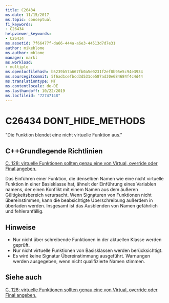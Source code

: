 ```yaml
---
title: C26434
ms.date: 11/15/2017
ms.topic: conceptual
f1_keywords:
- C26434
helpviewer_keywords:
- C26434
ms.assetid: 7f66477f-da66-444a-a6e3-44513d7d7e31
author: mikeblome
ms.author: mblome
manager: markl
ms.workload:
- multiple
ms.openlocfilehash: b5239b57a667fb0a5e0231f2ef8b95e5c94e3934
ms.sourcegitcommit: 5f6ad1cefbcd3d531ce587ad30e684684f4c4d44
ms.translationtype: MT
ms.contentlocale: de-DE
ms.lasthandoff: 10/22/2019
ms.locfileid: "72747148"
---
```

# <a name="c26434-dont_hide_methods"></a>C26434 DONT_HIDE_METHODS

"Die Funktion blendet eine nicht virtuelle Funktion aus."

## <a name="c-core-guidelines"></a>C++Grundlegende Richtlinien

[C. 128: virtuelle Funktionen sollten genau eine von Virtual, override oder Final angeben.](https://github.com/isocpp/CppCoreGuidelines/blob/master/CppCoreGuidelines.md)

Das Einführen einer Funktion, die denselben Namen wie eine nicht virtuelle Funktion in einer Basisklasse hat, ähnelt der Einführung eines Variablen namens, der einen Konflikt mit einem Namen aus dem äußeren Gültigkeitsbereich verursacht. Wenn Signaturen von Funktionen nicht übereinstimmen, kann die beabsichtigte Überschreibung außerdem in überladen werden. Insgesamt ist das Ausblenden von Namen gefährlich und fehleranfällig.

## <a name="remarks"></a>Hinweise

- Nur nicht über schreibende Funktionen in der aktuellen Klasse werden geprüft.
- Nur nicht virtuelle Funktionen von Basisklassen werden berücksichtigt.
- Es wird keine Signatur Übereinstimmung ausgeführt. Warnungen werden ausgegeben, wenn nicht qualifizierte Namen stimmen.

## <a name="see-also"></a>Siehe auch

[C. 128: virtuelle Funktionen sollten genau eine von Virtual, override oder Final angeben.](https://github.com/isocpp/CppCoreGuidelines/blob/master/CppCoreGuidelines.md)
